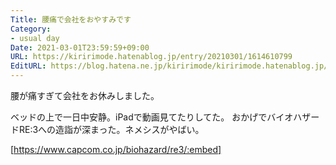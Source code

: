 ```yaml
---
Title: 腰痛で会社をおやすみです
Category:
- usual day
Date: 2021-03-01T23:59:59+09:00
URL: https://kiririmode.hatenablog.jp/entry/20210301/1614610799
EditURL: https://blog.hatena.ne.jp/kiririmode/kiririmode.hatenablog.jp/atom/entry/26006613699770560
---
```


腰が痛すぎて会社をお休みしました。

ベッドの上で一日中安静。iPadで動画見てたりしてた。
おかげでバイオハザードRE:3への造詣が深まった。ネメシスがやばい。

[https://www.capcom.co.jp/biohazard/re3/:embed]
